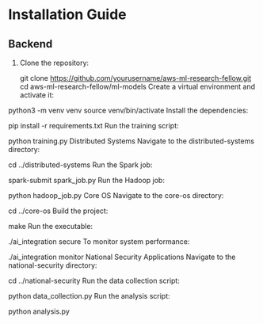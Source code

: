 # Installation Guide

## Backend

1. Clone the repository:

   git clone https://github.com/yourusername/aws-ml-research-fellow.git
   cd aws-ml-research-fellow/ml-models
Create a virtual environment and activate it:


python3 -m venv venv
source venv/bin/activate
Install the dependencies:


pip install -r requirements.txt
Run the training script:


python training.py
Distributed Systems
Navigate to the distributed-systems directory:


cd ../distributed-systems
Run the Spark job:


spark-submit spark_job.py
Run the Hadoop job:


python hadoop_job.py
Core OS
Navigate to the core-os directory:


cd ../core-os
Build the project:


make
Run the executable:


./ai_integration secure
To monitor system performance:


./ai_integration monitor
National Security Applications
Navigate to the national-security directory:


cd ../national-security
Run the data collection script:


python data_collection.py
Run the analysis script:


python analysis.py
